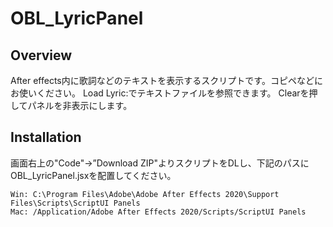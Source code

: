 # OBL_LyricPanel
## Overview
After effects内に歌詞などのテキストを表示するスクリプトです。コピペなどにお使いください。
Load Lyric:でテキストファイルを参照できます。
Clearを押してパネルを非表示にします。

## Installation
画面右上の"Code"→”Download ZIP"よりスクリプトをDLし、下記のパスにOBL_LyricPanel.jsxを配置してください。

```
Win: C:\Program Files\Adobe\Adobe After Effects 2020\Support Files\Scripts\ScriptUI Panels
Mac: /Application/Adobe After Effects 2020/Scripts/ScriptUI Panels
```
